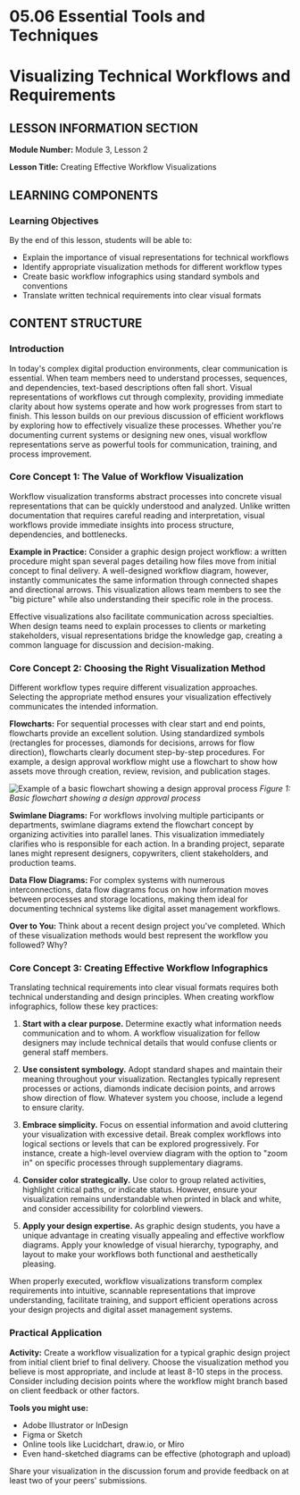 # 05.06 Essential Tools and Techniques

# Visualizing Technical Workflows and Requirements

## LESSON INFORMATION SECTION

**Module Number:** Module 3, Lesson 2

**Lesson Title:** Creating Effective Workflow Visualizations

## LEARNING COMPONENTS

### Learning Objectives

By the end of this lesson, students will be able to:

- Explain the importance of visual representations for technical workflows
- Identify appropriate visualization methods for different workflow types
- Create basic workflow infographics using standard symbols and conventions
- Translate written technical requirements into clear visual formats

## CONTENT STRUCTURE

### Introduction

In today's complex digital production environments, clear communication is essential. When team members need to understand processes, sequences, and dependencies, text-based descriptions often fall short. Visual representations of workflows cut through complexity, providing immediate clarity about how systems operate and how work progresses from start to finish. This lesson builds on our previous discussion of efficient workflows by exploring how to effectively visualize these processes. Whether you're documenting current systems or designing new ones, visual workflow representations serve as powerful tools for communication, training, and process improvement.

### Core Concept 1: The Value of Workflow Visualization

Workflow visualization transforms abstract processes into concrete visual representations that can be quickly understood and analyzed. Unlike written documentation that requires careful reading and interpretation, visual workflows provide immediate insights into process structure, dependencies, and bottlenecks. 

**Example in Practice:** Consider a graphic design project workflow: a written procedure might span several pages detailing how files move from initial concept to final delivery. A well-designed workflow diagram, however, instantly communicates the same information through connected shapes and directional arrows. This visualization allows team members to see the "big picture" while also understanding their specific role in the process.

Effective visualizations also facilitate communication across specialties. When design teams need to explain processes to clients or marketing stakeholders, visual representations bridge the knowledge gap, creating a common language for discussion and decision-making.

### Core Concept 2: Choosing the Right Visualization Method

Different workflow types require different visualization approaches. Selecting the appropriate method ensures your visualization effectively communicates the intended information.

**Flowcharts:** For sequential processes with clear start and end points, flowcharts provide an excellent solution. Using standardized symbols (rectangles for processes, diamonds for decisions, arrows for flow direction), flowcharts clearly document step-by-step procedures. For example, a design approval workflow might use a flowchart to show how assets move through creation, review, revision, and publication stages.

![Example of a basic flowchart showing a design approval process](https://example.com/flowchart-image.jpg)
*Figure 1: Basic flowchart showing a design approval process*

**Swimlane Diagrams:** For workflows involving multiple participants or departments, swimlane diagrams extend the flowchart concept by organizing activities into parallel lanes. This visualization immediately clarifies who is responsible for each action. In a branding project, separate lanes might represent designers, copywriters, client stakeholders, and production teams.

**Data Flow Diagrams:** For complex systems with numerous interconnections, data flow diagrams focus on how information moves between processes and storage locations, making them ideal for documenting technical systems like digital asset management workflows.

**Over to You:** Think about a recent design project you've completed. Which of these visualization methods would best represent the workflow you followed? Why?

### Core Concept 3: Creating Effective Workflow Infographics

Translating technical requirements into clear visual formats requires both technical understanding and design principles. When creating workflow infographics, follow these key practices:

1. **Start with a clear purpose.** Determine exactly what information needs communication and to whom. A workflow visualization for fellow designers may include technical details that would confuse clients or general staff members.

2. **Use consistent symbology.** Adopt standard shapes and maintain their meaning throughout your visualization. Rectangles typically represent processes or actions, diamonds indicate decision points, and arrows show direction of flow. Whatever system you choose, include a legend to ensure clarity.

3. **Embrace simplicity.** Focus on essential information and avoid cluttering your visualization with excessive detail. Break complex workflows into logical sections or levels that can be explored progressively. For instance, create a high-level overview diagram with the option to "zoom in" on specific processes through supplementary diagrams.

4. **Consider color strategically.** Use color to group related activities, highlight critical paths, or indicate status. However, ensure your visualization remains understandable when printed in black and white, and consider accessibility for colorblind viewers.

5. **Apply your design expertise.** As graphic design students, you have a unique advantage in creating visually appealing and effective workflow diagrams. Apply your knowledge of visual hierarchy, typography, and layout to make your workflows both functional and aesthetically pleasing.

When properly executed, workflow visualizations transform complex requirements into intuitive, scannable representations that improve understanding, facilitate training, and support efficient operations across your design projects and digital asset management systems.

### Practical Application

**Activity:** Create a workflow visualization for a typical graphic design project from initial client brief to final delivery. Choose the visualization method you believe is most appropriate, and include at least 8-10 steps in the process. Consider including decision points where the workflow might branch based on client feedback or other factors.

**Tools you might use:**
- Adobe Illustrator or InDesign
- Figma or Sketch
- Online tools like Lucidchart, draw.io, or Miro
- Even hand-sketched diagrams can be effective (photograph and upload)

Share your visualization in the discussion forum and provide feedback on at least two of your peers' submissions.

